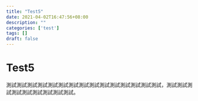 ```yaml
---
title: "Test5"
date: 2021-04-02T16:47:56+08:00
description: ""
categories: ['test']
tags: []
draft: false
---
```

# Test5
測試測試測試測試測試測試測試測試測試測試測試測試測試測試測試，測試測試測試測試測試測試測試測試測試。
